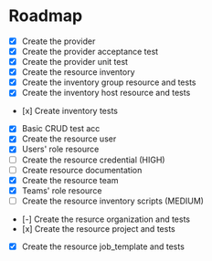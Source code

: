 # Roadmap

- [x] Create the provider
- [x] Create the provider acceptance test
- [x] Create the provider unit test
- [x] Create the resource inventory
- [x] Create the inventory group resource and tests
- [x] Create the inventory host resource and tests
- [x] Create inventory tests
- [x] Basic CRUD test acc
- [x] Create the resource user
- [x] Users' role resource
- [ ] Create the resource credential (HIGH)
- [ ] Create resource documentation
- [x] Create the resource team
- [x] Teams' role resource
- [ ] Create the resource inventory scripts (MEDIUM)
- [-] Create the resurce organization and tests
- [x] Create the resource project and tests
- [x] Create the resource job_template and tests

